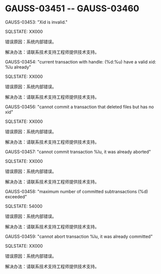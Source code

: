 # GAUSS-03451 -- GAUSS-03460<a name="ZH-CN_TOPIC_0302073171"></a>

GAUSS-03453: "Xid is invalid."

SQLSTATE: XX000

错误原因：系统内部错误。

解决办法：请联系技术支持工程师提供技术支持。

GAUSS-03454: "current transaction with handle: \(%d:%u\) have a valid xid: %lu already"

SQLSTATE: XX000

错误原因：系统内部错误。

解决办法：请联系技术支持工程师提供技术支持。

GAUSS-03456: "cannot commit a transaction that deleted files but has no xid"

SQLSTATE: XX000

错误原因：系统内部错误。

解决办法：请联系技术支持工程师提供技术支持。

GAUSS-03457: "cannot commit transaction %lu, it was already aborted"

SQLSTATE: XX000

错误原因：系统内部错误。

解决办法：请联系技术支持工程师提供技术支持。

GAUSS-03458: "maximum number of committed subtransactions \(%d\) exceeded"

SQLSTATE: 54000

错误原因：系统内部错误。

解决办法：请联系技术支持工程师提供技术支持。

GAUSS-03459: "cannot abort transaction %lu, it was already committed"

SQLSTATE: XX000

错误原因：系统内部错误。

解决办法：请联系技术支持工程师提供技术支持。

